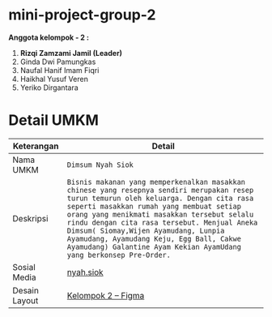# mini-project-group-2
**Anggota kelompok - 2 :**

 1. **Rizqi Zamzami Jamil (Leader)**
 2. Ginda Dwi Pamungkas 
 3. Naufal Hanif Imam Fiqri
 4. Haikhal Yusuf Veren 
 5. Yeriko Dirgantara

# Detail UMKM
| Keterangan     | Detail                        |
|----------------|-------------------------------|
|Nama UMKM		 |`Dimsum Nyah Siok`            |
|Deskripsi       |`Bisnis makanan yang memperkenalkan masakkan chinese yang resepnya sendiri merupakan resep turun temurun oleh keluarga. Dengan cita rasa seperti masakkan rumah yang membuat setiap orang yang menikmati masakkan tersebut selalu rindu dengan cita rasa tersebut. Menjual Aneka Dimsum( Siomay,Wijen Ayamudang, Lunpia Ayamudang, Ayamudang Keju, Egg Ball, Cakwe Ayamudang) Galantine Ayam Kekian AyamUdang yang berkonsep Pre-Order.`            |
|Sosial Media          |[nyah.siok](https://www.instagram.com/nyah.siok/)|
|Desain Layout          |[Kelompok 2 – Figma](https://www.figma.com/file/ylrMxTdDGOUwTMEUeYrq8g/Kelompok-2?type=design&node-id=0-1&mode=design&t=J76sEmx6RsWfTSn4-0)|


